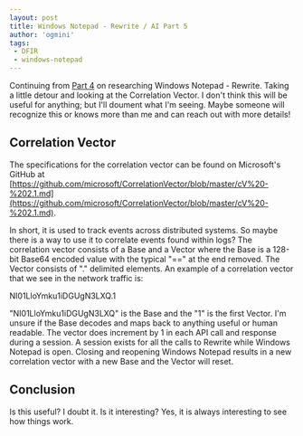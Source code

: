 ```yaml
---
layout: post
title: Windows Notepad - Rewrite / AI Part 5
author: 'ogmini'
tags:
 - DFIR
 - windows-notepad
---
```


Continuing from [Part 4](https://ogmini.github.io/2025/03/18/Windows-Notepad-Rewrite-Part-4.html) on researching Windows Notepad - Rewrite. Taking a little detour and looking at the Correlation Vector. I don't think this will be useful for anything; but I'll doument what I'm seeing. Maybe someone will recognize this or knows more than me and can reach out with more details!

## Correlation Vector

The specifications for the correlation vector can be found on Microsoft's GitHub at [https://github.com/microsoft/CorrelationVector/blob/master/cV%20-%202.1.md](https://github.com/microsoft/CorrelationVector/blob/master/cV%20-%202.1.md).

In short, it is used to track events across distributed systems. So maybe there is a way to use it to correlate events found within logs? The correlation vector consists of a Base and a Vector where the Base is a 128-bit Base64 encoded value with the typical "==" at the end removed. The Vector consists of "." delimited elements. An example of a correlation vector that we see in the network traffic is:

NI01LloYmku1iDGUgN3LXQ.1

"NI01LloYmku1iDGUgN3LXQ" is the Base and the "1" is the first Vector. I'm unsure if the Base decodes and maps back to anything useful or human readable. The vector does increment by 1 in each API call and response during a session. A session exists for all the calls to Rewrite while Windows Notepad is open. Closing and reopening Windows Notepad results in a new correlation vector with a new Base and the Vector will reset.

## Conclusion

Is this useful? I doubt it. Is it interesting? Yes, it is always interesting to see how things work. 

